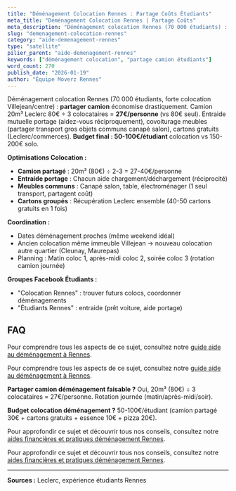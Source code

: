 ```yaml
---
title: "Déménagement Colocation Rennes : Partage Coûts Étudiants"
meta_title: "Déménagement Colocation Rennes | Partage Coûts"
meta_description: "Déménagement colocation Rennes (70 000 étudiants) : partager camion (80€ ÷ 2-3 = 30-40€/étudiant), covoiturage meubles, entraide. Budget 50-100€/personne."
slug: "demenagement-colocation-rennes"
category: "aide-demenagement-rennes"
type: "satellite"
pilier_parent: "aide-demenagement-rennes"
keywords: ["déménagement colocation", "partage camion étudiants"]
word_count: 270
publish_date: "2026-01-19"
author: "Équipe Moverz Rennes"
---
```


Déménagement colocation Rennes (70 000 étudiants, forte colocation Villejean/centre) : **partager camion** économise drastiquement. Camion 20m³ Leclerc 80€ ÷ 3 colocataires = **27€/personne** (vs 80€ seul). Entraide mutuelle portage (aidez-vous réciproquement), covoiturage meubles (partager transport gros objets communs canapé salon), cartons gratuits (Leclerc/commerces). **Budget final : 50-100€/étudiant** colocation vs 150-200€ solo.

**Optimisations Colocation :**
- **Camion partagé** : 20m³ (80€) ÷ 2-3 = 27-40€/personne
- **Entraide portage** : Chacun aide chargement/déchargement (réciprocité)
- **Meubles communs** : Canapé salon, table, électroménager (1 seul transport, partagent coût)
- **Cartons groupés** : Récupération Leclerc ensemble (40-50 cartons gratuits en 1 fois)

**Coordination :**
- Dates déménagement proches (même weekend idéal)
- Ancien colocation même immeuble Villejean → nouveau colocation autre quartier (Cleunay, Maurepas)
- Planning : Matin coloc 1, après-midi coloc 2, soirée coloc 3 (rotation camion journée)

**Groupes Facebook Étudiants :**
- "Colocation Rennes" : trouver futurs colocs, coordonner déménagements
- "Étudiants Rennes" : entraide (prêt voiture, aide portage)

## FAQ

Pour comprendre tous les aspects de ce sujet, consultez notre [guide aide au déménagement à Rennes](/blog/demenagement-rennes/aide-demenagement-rennes).

Pour comprendre tous les aspects de ce sujet, consultez notre [guide aide au déménagement à Rennes](/blog/demenagement-rennes/aide-demenagement-rennes).

**Partager camion déménagement faisable ?**
Oui, 20m³ (80€) ÷ 3 colocataires = 27€/personne. Rotation journée (matin/après-midi/soir).

**Budget colocation déménagement ?**
50-100€/étudiant (camion partagé 30€ + cartons gratuits + essence 10€ + pizza 20€).

Pour approfondir ce sujet et découvrir tous nos conseils, consultez notre [aides financières et pratiques déménagement Rennes](/blog/demenagement-rennes/aide-demenagement-rennes).

Pour approfondir ce sujet et découvrir tous nos conseils, consultez notre [aides financières et pratiques déménagement Rennes](/blog/demenagement-rennes/aide-demenagement-rennes).

---
**Sources :** Leclerc, expérience étudiants Rennes

